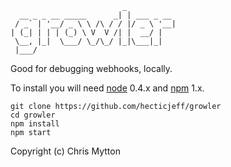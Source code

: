 ```
                         _           
  __ _ _ __ _____      _| | ___ _ __ 
 / _` | '__/ _ \ \ /\ / / |/ _ \ '__|
| (_| | | | (_) \ V  V /| |  __/ |   
 \__, |_|  \___/ \_/\_/ |_|\___|_|   
 |___/                               
```

Good for debugging webhooks, locally.

To install you will need [node](http://nodejs.org/) 0.4.x and [npm](http://npmjs.org/) 1.x.

    git clone https://github.com/hecticjeff/growler
    cd growler
    npm install
    npm start

Copyright (c) Chris Mytton
